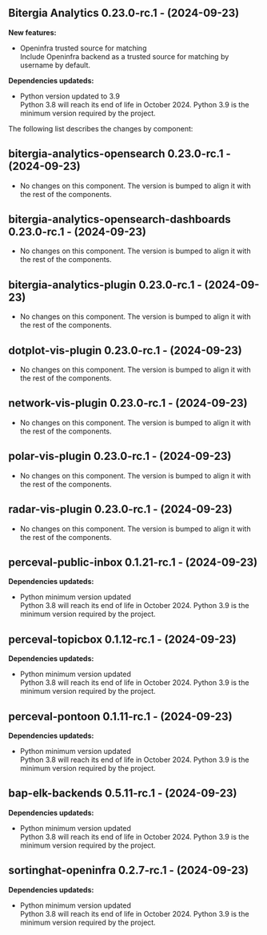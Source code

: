 ## Bitergia Analytics 0.23.0-rc.1 - (2024-09-23)

**New features:**

 * Openinfra trusted source for matching\
   Include Openinfra backend as a trusted source for matching by username
   by default.

**Dependencies updateds:**

 * Python version updated to 3.9\
   Python 3.8 will reach its end of life in October 2024. Python 3.9 is
   the minimum version required by the project.

The following list describes the changes by component:

  ## bitergia-analytics-opensearch 0.23.0-rc.1 - (2024-09-23)
  
  * No changes on this component. The version is bumped to align it
    with the rest of the components.
  ## bitergia-analytics-opensearch-dashboards 0.23.0-rc.1 - (2024-09-23)
  
  * No changes on this component. The version is bumped to align it
    with the rest of the components.
  ## bitergia-analytics-plugin 0.23.0-rc.1 - (2024-09-23)
  
  * No changes on this component. The version is bumped to align it
    with the rest of the components.
  ## dotplot-vis-plugin 0.23.0-rc.1 - (2024-09-23)
  
  * No changes on this component. The version is bumped to align it
    with the rest of the components.
  ## network-vis-plugin 0.23.0-rc.1 - (2024-09-23)
  
  * No changes on this component. The version is bumped to align it
    with the rest of the components.
  ## polar-vis-plugin 0.23.0-rc.1 - (2024-09-23)
  
  * No changes on this component. The version is bumped to align it
    with the rest of the components.
  ## radar-vis-plugin 0.23.0-rc.1 - (2024-09-23)
  
  * No changes on this component. The version is bumped to align it
    with the rest of the components.
## perceval-public-inbox 0.1.21-rc.1 - (2024-09-23)

**Dependencies updateds:**

 * Python minimum version updated\
   Python 3.8 will reach its end of life in October 2024. Python 3.9 is
   the minimum version required by the project.

## perceval-topicbox 0.1.12-rc.1 - (2024-09-23)

**Dependencies updateds:**

 * Python minimum version updated\
   Python 3.8 will reach its end of life in October 2024. Python 3.9 is
   the minimum version required by the project.

## perceval-pontoon 0.1.11-rc.1 - (2024-09-23)

**Dependencies updateds:**

 * Python minimum version updated\
   Python 3.8 will reach its end of life in October 2024. Python 3.9 is
   the minimum version required by the project.

## bap-elk-backends 0.5.11-rc.1 - (2024-09-23)

**Dependencies updateds:**

 * Python minimum version updated\
   Python 3.8 will reach its end of life in October 2024. Python 3.9 is
   the minimum version required by the project.

## sortinghat-openinfra 0.2.7-rc.1 - (2024-09-23)

**Dependencies updateds:**

 * Python minimum version updated\
   Python 3.8 will reach its end of life in October 2024. Python 3.9 is
   the minimum version required by the project.

